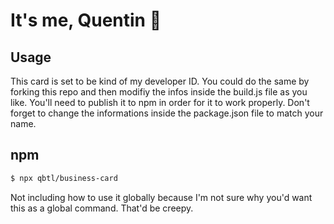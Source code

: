 # It's me, Quentin 👋

## Usage

This card is set to be kind of my developer ID. You could do the same by forking this repo and then modifiy the infos inside the build.js file as you like.
You'll need to publish it to npm in order for it to work properly. Don't forget to change the informations inside the package.json file to match your name.

## npm

```sh
$ npx qbtl/business-card
```

Not including how to use it globally because I'm not sure why you'd want this as a global command. That'd be creepy.
